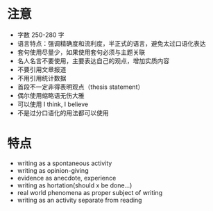 # 注意

* 字数 250-280 字
* 语言特点：强调精确度和流利度，半正式的语言，避免太过口语化表达
* 套句使用尽量少，如果使用套句必须与主题关联
* 名人名言不要使用，主要表达自己的观点，增加实质内容
* 不要引用文章报道
* 不用引用统计数据
* 首段不一定非得表明观点（thesis statement）
* 偶尔使用缩略语无伤大雅
* 可以使用 I think, I believe
* 不是过分口语化的用法都可以使用

# 特点

* writing as a spontaneous activity
* writing as opinion-giving
* evidence as anecdote, experience
* writing as hortation(should x be done...)
* real world phenomena as proper subject of writing
* writing as an activity separate from reading
